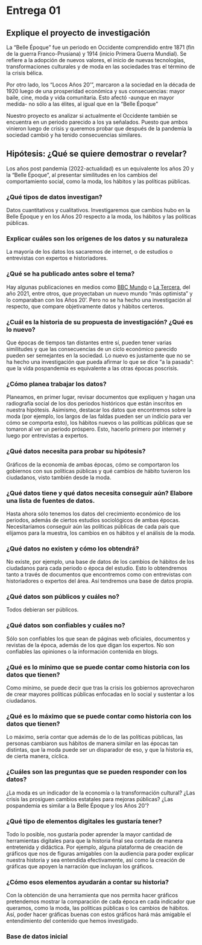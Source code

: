 # Entrega 01

## Explique el proyecto de investigación 

La “Belle Époque” fue un periodo en Occidente comprendido entre 1871 (fin de la guerra Franco-Prusiana) y 1914 (inicio Primera Guerra Mundial). Se refiere a la adopción de nuevos valores, el inicio de nuevas tecnologías, transformaciones culturales y de moda en las sociedades tras el término de la crisis bélica.  

Por otro lado, los “Locos Años 20’”, marcaron a la sociedad en la década de 1920 luego de una prosperidad económica y sus consecuencias: mayor baile, cine, moda y vida comunitaria. Esto afectó -aunque en mayor medida- no sólo a las élites, al igual que en la “Belle Époque” 

Nuestro proyecto es analizar si actualmente el Occidente también se encuentra en un periodo parecido a los ya señalados. Puesto que ambos vinieron luego de crisis y queremos probar que después de la pandemia la sociedad cambió y ha tenido consecuencias similares. 

## Hipótesis: ¿Qué se quiere demostrar o revelar? 

Los años post pandemia (2022-actualidad) es un equivalente los años 20 y la “Belle Époque”, al presentar similitudes en los cambios del comportamiento social, como la moda, los hábitos y las políticas públicas. 

### ¿Qué tipos de datos investigan? 

Datos cuantitativos y cualitativos. Investigaremos que cambios hubo en la Belle Époque y en los Años 20 respecto a la moda, los hábitos y las políticas públicas.  

### Explicar cuáles son los orígenes de los datos y su naturaleza 

La mayoría de los datos los sacaremos de internet, o de estudios o entrevistas con expertos e historiadores.  

### ¿Qué se ha publicado antes sobre el tema? 

Hay algunas publicaciones en medios como [BBC Mundo](https://www.bbc.com/mundo/noticias-55595931) o [La Tercera](https://www.latercera.com/la-tercera-sabado/noticia/post-pandemia-de-regreso-a-los-locos-anos-20/RJUGHP6IPJB5BL6D3RY6VCVTOE/#), del año 2021, entre otros, que proyectaban un nuevo mundo “más optimista” y lo comparaban con los Años 20’. Pero no se ha hecho una investigación al respecto, que compare objetivamente datos y hábitos certeros. 

### ¿Cuál es la historia de su propuesta de investigación? ¿Qué es lo nuevo? 

Que épocas de tiempos tan distantes entre sí, pueden tener varias similitudes y que las consecuencias de un ciclo económico parecido pueden ser semejantes en la sociedad. Lo nuevo es justamente que no se ha hecho una investigación que pueda afirmar lo que se dice “a la pasada”: que la vida pospandemia es equivalente a las otras épocas poscrisis. 

### ¿Cómo planea trabajar los datos? 

Planeamos, en primer lugar, revisar documentos que expliquen y hagan una radiografía social de los dos periodos históricos que están inscritos en nuestra hipótesis. Asimismo, destacar los datos que encontremos sobre la moda (por ejemplo, los largos de las faldas pueden ser un indicio para ver cómo se comporta esto), los hábitos nuevos o las políticas públicas que se tomaron al ver un periodo próspero. Esto, hacerlo primero por internet y luego por entrevistas a expertos.   

### ¿Qué datos necesita para probar su hipótesis? 

Gráficos de la economía de ambas épocas, cómo se comportaron los gobiernos con sus políticas públicas y qué cambios de hábito tuvieron los ciudadanos, visto también desde la moda.  

### ¿Qué datos tiene y qué datos necesita conseguir aún? Elabore una lista de fuentes de datos. 

Hasta ahora sólo tenemos los datos del crecimiento económico de los periodos, además de ciertos estudios sociológicos de ambas épocas. Necesitaríamos conseguir aún las políticas públicas de cada país que elijamos para la muestra, los cambios en os hábitos y el análisis de la moda. 

### ¿Qué datos no existen y cómo los obtendrá? 

No existe, por ejemplo, una base de datos de los cambios de hábitos de los ciudadanos para cada periodo o época del estudio. Esto lo obtendremos tanto a través de documentos que encontremos como con entrevistas con historiadores o expertos del área. Así tendremos una base de datos propia. 

### ¿Qué datos son públicos y cuáles no? 

Todos debieran ser públicos. 

### ¿Qué datos son confiables y cuáles no? 

Sólo son confiables los que sean de páginas web oficiales, documentos y revistas de la época, además de los que digan los expertos. No son confiables las opiniones o la información contenida en blogs. 

### ¿Qué es lo mínimo que se puede contar como historia con los datos que tienen? 

Como mínimo, se puede decir que tras la crisis los gobiernos aprovecharon de crear mayores políticas públicas enfocadas en lo social y sustentar a los ciudadanos.  

### ¿Qué es lo máximo que se puede contar como historia con los datos que tienen? 

Lo máximo, sería contar que además de lo de las políticas públicas, las personas cambiaron sus hábitos de manera similar en las épocas tan distintas, que la moda puede ser un disparador de eso, y que la historia es, de cierta manera, cíclica. 

### ¿Cuáles son las preguntas que se pueden responder con los datos? 

¿La moda es un indicador de la economía o la transformación cultural? ¿Las crisis las prosiguen cambios estatales para mejoras públicas? ¿Las pospandemia es similar a la Belle Époque y los Años 20’? 

### ¿Qué tipo de elementos digitales les gustaría tener? 

Todo lo posible, nos gustaría poder aprender la mayor cantidad de herramientas digitales para que la historia final sea contada de manera entretenida y didáctica. Por ejemplo, alguna plataforma de creación de gráficos que nos de figuras amigables con la audiencia para poder explicar nuestra historia y sea entendida efectivamente, así como la creación de gráficas que apoyen la narración que incluyan los gráficos. 

### ¿Cómo esos elementos ayudarán a contar su historia? 

Con la obtención de una herramienta que nos permita hacer gráficos pretendemos mostrar la comparación de cada época en cada indicador que queramos, como la moda, las políticas públicas o los cambios de hábitos. Así, poder hacer gráficas buenas con estos gráficos hará más amigable el entendimiento del contenido que hemos investigado. 

### Base de datos inicial 



 

 

